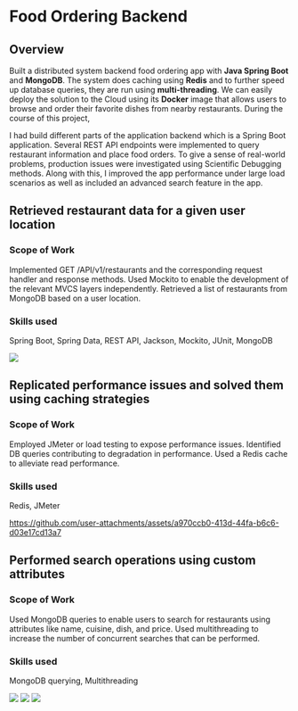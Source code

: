 # Food Ordering Backend

## Overview
Built a distributed system backend food ordering app with **Java Spring Boot** and **MongoDB**. The system does caching using **Redis** and to further speed up database queries, they are run using **multi-threading**. We can easily deploy the solution to the Cloud using its **Docker** image that allows users to browse and order their favorite dishes from nearby restaurants. 
During the course of this project,

I had build different parts of the application backend which is a Spring Boot application.
Several REST API endpoints were implemented to query restaurant information and place food orders.
To give a sense of real-world problems, production issues were investigated using Scientific Debugging methods.
Along with this, I improved the app performance under large load scenarios as well as included an advanced search feature in the app. 

## Retrieved restaurant data for a given user location
### Scope of Work
Implemented GET /API/v1/restaurants and the corresponding request handler and response methods.
Used Mockito to enable the development of the relevant MVCS layers independently.
Retrieved a list of restaurants from MongoDB based on a user location.

### Skills used
Spring Boot, Spring Data, REST API, Jackson, Mockito, JUnit, MongoDB

![](media/api_response.png)

## Replicated performance issues and solved them using caching strategies
### Scope of Work
Employed JMeter or load testing to expose performance issues.
Identified DB queries contributing to degradation in performance.
Used a Redis cache to alleviate read performance.

### Skills used
Redis, JMeter

https://github.com/user-attachments/assets/a970ccb0-413d-44fa-b6c6-d03e17cd13a7

## Performed search operations using custom attributes
### Scope of Work
Used MongoDB queries to enable users to search for restaurants using attributes like name, cuisine, dish, and price.
Used multithreading to increase the number of concurrent searches that can be performed.

### Skills used
MongoDB querying, Multithreading

![](media/search1.png)
![](media/search2.png)
![](media/search3.png)

